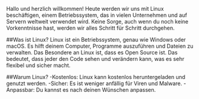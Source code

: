 Hallo und herzlich willkommen! Heute werden wir uns mit Linux beschäftigen, einem Betriebssystem, das in vielen Unternehmen und auf Servern weltweit verwendet wird. Keine Sorge, auch wenn du noch keine Vorkenntnisse hast, werden wir alles Schritt für Schritt durchgehen.

##Was ist Linux?
Linux ist ein Betriebssystem, genau wie Windows oder macOS. Es hilft deinem Computer, Programme auszuführen und Dateien zu verwalten. Das Besondere an Linux ist, dass es Open Source ist. Das bedeutet, dass jeder den Code sehen und verändern kann, was es sehr flexibel und sicher macht.

##Warum Linux?
-Kostenlos: Linux kann kostenlos heruntergeladen und genutzt werden.
-Sicher: Es ist weniger anfällig für Viren und Malware.
-Anpassbar: Du kannst es nach deinen Wünschen anpassen.
